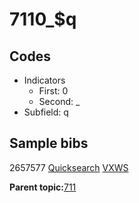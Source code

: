 # 7110\_$q

## Codes

-   Indicators
    -   First: 0
    -   Second: \_
-   Subfield: q

## Sample bibs

2657577 [Quicksearch](https://search.library.yale.edu/catalog/2657577) [VXWS](http://prodorbis.library.yale.edu:7014/vxws/GetHoldingsService?bibId=2657577)

**Parent topic:**[711](../../tags/711/711.md)

